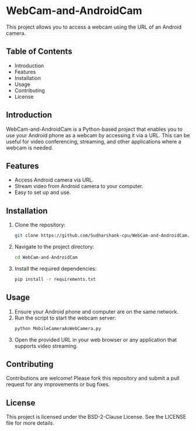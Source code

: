 # WebCam-and-AndroidCam
This project allows you to access a webcam using the URL of an Android camera.

## Table of Contents
- Introduction
- Features
- Installation
- Usage
- Contributing
- License

## Introduction
WebCam-and-AndroidCam is a Python-based project that enables you to use your Android phone as a webcam by accessing it via a URL. This can be useful for video conferencing, streaming, and other applications where a webcam is needed.

## Features
- Access Android camera via URL.
- Stream video from Android camera to your computer.
- Easy to set up and use.

## Installation
1. Clone the repository:
    ```bash
    git clone https://github.com/Sudharshank-cpu/WebCam-and-AndroidCam.git
    ```
2. Navigate to the project directory:
    ```bash
    cd WebCam-and-AndroidCam
    ```
3. Install the required dependencies:
    ```bash
    pip install -r requirements.txt
    ```

## Usage
1. Ensure your Android phone and computer are on the same network.
2. Run the script to start the webcam server:
    ```bash
    python MobileCameraAsWebCamera.py
    ```
3. Open the provided URL in your web browser or any application that supports video streaming.

## Contributing
Contributions are welcome! Please fork this repository and submit a pull request for any improvements or bug fixes.

## License
This project is licensed under the BSD-2-Clause License. See the LICENSE file for more details.
